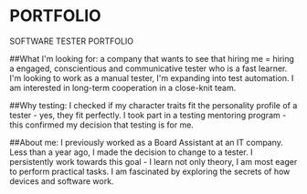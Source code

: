 # PORTFOLIO
SOFTWARE TESTER PORTFOLIO

##What I'm looking for: a company that wants to see that hiring me = hiring a engaged, conscientious and communicative tester who is a fast learner. I'm looking to work as a manual tester, I'm expanding into test automation. I am interested in long-term cooperation in a close-knit team.

##Why testing: I checked if my character traits fit the personality profile of a tester - yes, they fit perfectly. I took part in a testing mentoring program - this confirmed my decision that testing is for me.

##About me: I previously worked as a Board Assistant at an IT company. Less than a year ago, I made the decision to change to a tester. I persistently work towards this goal - I learn not only theory, I am most eager to perform practical tasks. I am fascinated by exploring the secrets of how devices and software work.
